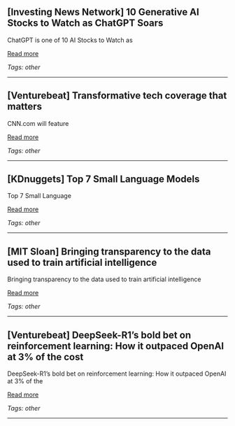 ## [Investing News Network] 10 Generative AI Stocks to Watch as ChatGPT Soars

ChatGPT is one of 10 AI Stocks to Watch as

[Read more](https://investingnews.com/top-generative-ai-stocks/)

_Tags: other_

---
## [Venturebeat] Transformative tech coverage that matters

CNN.com will feature

[Read more](https://venturebeat.com/category/ai)

_Tags: other_

---
## [KDnuggets] Top 7 Small Language Models

Top 7 Small Language

[Read more](https://www.kdnuggets.com/top-7-small-language-models)

_Tags: other_

---
## [MIT Sloan] Bringing transparency to the data used to train artificial intelligence

Bringing transparency to the data used to train artificial intelligence

[Read more](https://mitsloan.mit.edu/ideas-made-to-matter/bringing-transparency-to-data-used-to-train-artificial-intelligence)

_Tags: other_

---
## [Venturebeat] DeepSeek-R1’s bold bet on reinforcement learning: How it outpaced OpenAI at 3% of the cost

DeepSeek-R1’s bold bet on reinforcement learning: How it outpaced OpenAI at 3% of the

[Read more](https://venturebeat.com/ai/deepseek-r1s-bold-bet-on-reinforcement-learning-how-it-outpaced-openai-at-3-of-the-cost)

_Tags: other_

---

